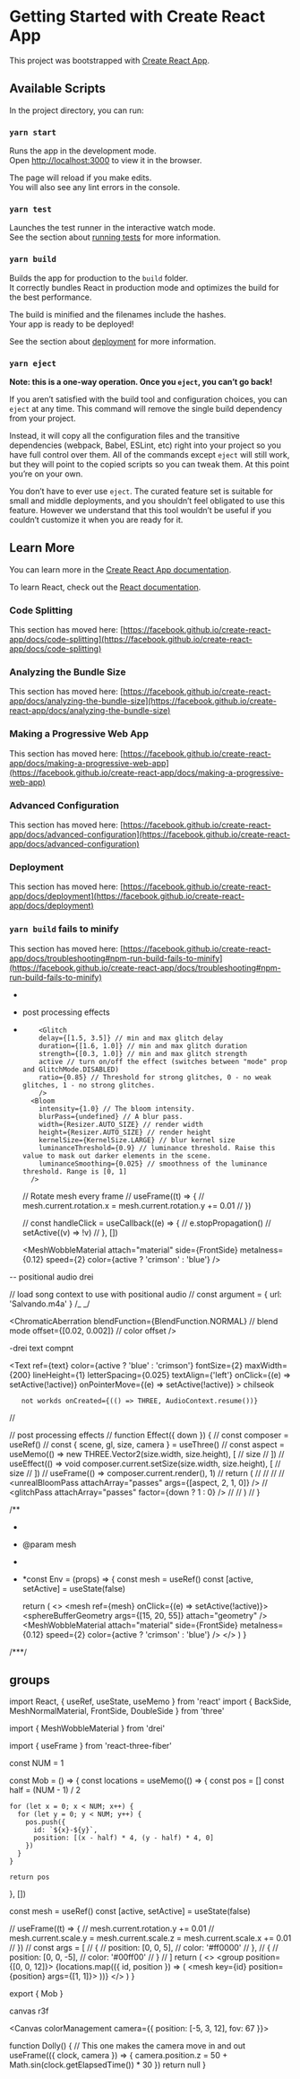 # Getting Started with Create React App

This project was bootstrapped with [Create React App](https://github.com/facebook/create-react-app).

## Available Scripts

In the project directory, you can run:

### `yarn start`

Runs the app in the development mode.\
Open [http://localhost:3000](http://localhost:3000) to view it in the browser.

The page will reload if you make edits.\
You will also see any lint errors in the console.

### `yarn test`

Launches the test runner in the interactive watch mode.\
See the section about [running tests](https://facebook.github.io/create-react-app/docs/running-tests) for more information.

### `yarn build`

Builds the app for production to the `build` folder.\
It correctly bundles React in production mode and optimizes the build for the best performance.

The build is minified and the filenames include the hashes.\
Your app is ready to be deployed!

See the section about [deployment](https://facebook.github.io/create-react-app/docs/deployment) for more information.

### `yarn eject`

**Note: this is a one-way operation. Once you `eject`, you can’t go back!**

If you aren’t satisfied with the build tool and configuration choices, you can `eject` at any time. This command will remove the single build dependency from your project.

Instead, it will copy all the configuration files and the transitive dependencies (webpack, Babel, ESLint, etc) right into your project so you have full control over them. All of the commands except `eject` will still work, but they will point to the copied scripts so you can tweak them. At this point you’re on your own.

You don’t have to ever use `eject`. The curated feature set is suitable for small and middle deployments, and you shouldn’t feel obligated to use this feature. However we understand that this tool wouldn’t be useful if you couldn’t customize it when you are ready for it.

## Learn More

You can learn more in the [Create React App documentation](https://facebook.github.io/create-react-app/docs/getting-started).

To learn React, check out the [React documentation](https://reactjs.org/).

### Code Splitting

This section has moved here: [https://facebook.github.io/create-react-app/docs/code-splitting](https://facebook.github.io/create-react-app/docs/code-splitting)

### Analyzing the Bundle Size

This section has moved here: [https://facebook.github.io/create-react-app/docs/analyzing-the-bundle-size](https://facebook.github.io/create-react-app/docs/analyzing-the-bundle-size)

### Making a Progressive Web App

This section has moved here: [https://facebook.github.io/create-react-app/docs/making-a-progressive-web-app](https://facebook.github.io/create-react-app/docs/making-a-progressive-web-app)

### Advanced Configuration

This section has moved here: [https://facebook.github.io/create-react-app/docs/advanced-configuration](https://facebook.github.io/create-react-app/docs/advanced-configuration)

### Deployment

This section has moved here: [https://facebook.github.io/create-react-app/docs/deployment](https://facebook.github.io/create-react-app/docs/deployment)

### `yarn build` fails to minify

This section has moved here: [https://facebook.github.io/create-react-app/docs/troubleshooting#npm-run-build-fails-to-minify](https://facebook.github.io/create-react-app/docs/troubleshooting#npm-run-build-fails-to-minify)

-
- post processing effects
- <EffectComposer>
          <ChromaticAberration offset={[-0.002, 0.002]} />
  </EffectComposer>

          <Glitch
          delay={[1.5, 3.5]} // min and max glitch delay
          duration={[1.6, 1.0]} // min and max glitch duration
          strength={[0.3, 1.0]} // min and max glitch strength
          active // turn on/off the effect (switches between "mode" prop and GlitchMode.DISABLED)
          ratio={0.85} // Threshold for strong glitches, 0 - no weak glitches, 1 - no strong glitches.
          />
        <Bloom
          intensity={1.0} // The bloom intensity.
          blurPass={undefined} // A blur pass.
          width={Resizer.AUTO_SIZE} // render width
          height={Resizer.AUTO_SIZE} // render height
          kernelSize={KernelSize.LARGE} // blur kernel size
          luminanceThreshold={0.9} // luminance threshold. Raise this value to mask out darker elements in the scene.
          luminanceSmoothing={0.025} // smoothness of the luminance threshold. Range is [0, 1]
        />

  // Rotate mesh every frame
  // useFrame((t) => {
  // mesh.current.rotation.x = mesh.current.rotation.y += 0.01
  // })

  // const handleClick = useCallback((e) => {
  // e.stopPropagation()
  // setActive((v) => !v)
  // }, [])

  <MeshWobbleMaterial
  attach="material"
  side={FrontSide}
  metalness={0.12}
  speed={2}
  color={active ? 'crimson' : 'blue'}
  />

    <meshNormalMaterial attach="material" />

-- positional audio drei

// load song context to use with positional audio
// const argument = { url: 'Salvando.m4a' }
/_ <PositionalAudio url={argument.url} /> _/

<ChromaticAberration
blendFunction={BlendFunction.NORMAL} // blend mode
offset={[0.02, 0.002]} // color offset
/>

-drei text compnt

<Text
ref={text}
color={active ? 'blue' : 'crimson'}
fontSize={2}
maxWidth={200}
lineHeight={1}
letterSpacing={0.025}
textAlign={'left'}
onClick={(e) => setActive(!active)}
onPointerMove={(e) => setActive(!active)} >
chilseok
<MeshDistortMaterial speed={10} factor={2} />
</Text>

       not workds onCreated={(() => THREE, AudioContext.resume())}

//

// post processing effects
// function Effect({ down }) {
// const composer = useRef()
// const { scene, gl, size, camera } = useThree()
// const aspect = useMemo(() => new THREE.Vector2(size.width, size.height), [
// size
// ])
// useEffect(() => void composer.current.setSize(size.width, size.height), [
// size
// ])
// useFrame(() => composer.current.render(), 1)
// return (
// <effectComposer ref={composer} args={[gl]}>
// <renderPass attachArray="passes" scene={scene} camera={camera} />
// <waterPass attachArray="passes" factor={1.5} />
// <unrealBloomPass attachArray="passes" args={[aspect, 2, 1, 0]} />
// <glitchPass attachArray="passes" factor={down ? 1 : 0} />
// </effectComposer>
// )
// }

/\*\*

-
- @param mesh
-
- \*const Env = (props) => {
  const mesh = useRef()
  const [active, setActive] = useState(false)

  return (
  <>
  <mesh ref={mesh} onClick={(e) => setActive(!active)}>
  <sphereBufferGeometry args={[15, 20, 55]} attach="geometry" />
  <MeshWobbleMaterial
  attach="material"
  side={FrontSide}
  metalness={0.12}
  speed={2}
  color={active ? 'crimson' : 'blue'}
  />
  </mesh>
  </>
  )
  }

/\*\*\*/

## groups

import React, { useRef, useState, useMemo } from 'react'
import { BackSide, MeshNormalMaterial, FrontSide, DoubleSide } from 'three'

import { MeshWobbleMaterial } from 'drei'

import { useFrame } from 'react-three-fiber'

const NUM = 1

const Mob = () => {
const locations = useMemo(() => {
const pos = []
const half = (NUM - 1) / 2

    for (let x = 0; x < NUM; x++) {
      for (let y = 0; y < NUM; y++) {
        pos.push({
          id: `${x}-${y}`,
          position: [(x - half) * 4, (y - half) * 4, 0]
        })
      }
    }

    return pos

}, [])

const mesh = useRef()
const [active, setActive] = useState(false)

// useFrame((t) => {
// mesh.current.rotation.y += 0.01
// mesh.current.scale.y = mesh.current.scale.z = mesh.current.scale.x += 0.01
// })
// const args = [
// {
// position: [0, 0, 5],
// color: '#ff0000'
// },
// {
// position: [0, 0, -5],
// color: '#00ff00'
// }
// ]
return (
<>
<group position={[0, 0, 12]}>
{locations.map(({ id, position }) => (
<mesh key={id} position={position} args={[1, 1]}>
<coneBufferGeometry attach="geometry" />
<meshNormalMaterial attach="material" color="white" wireframe />
</mesh>
))}
</group>
</>
)
}

export { Mob }

canvas r3f

<Canvas colorManagement camera={{ position: [-5, 3, 12], fov: 67 }}>

function Dolly() {
// This one makes the camera move in and out
useFrame(({ clock, camera }) => {
camera.position.z = 50 + Math.sin(clock.getElapsedTime()) \* 30
})
return null
}
